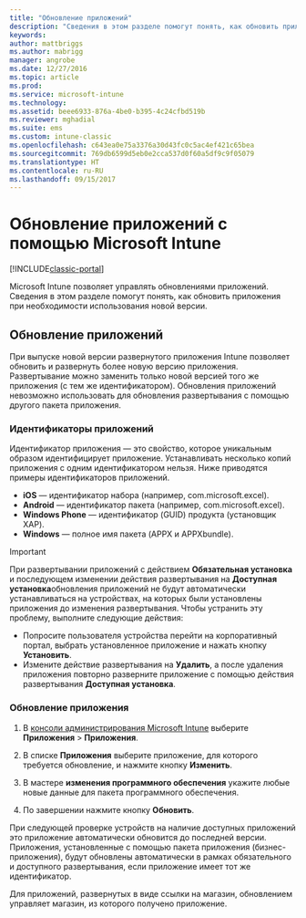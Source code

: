 ```yaml
---
title: "Обновление приложений"
description: "Сведения в этом разделе помогут понять, как обновить приложения при необходимости использования новой версии."
keywords: 
author: mattbriggs
ms.author: mabrigg
manager: angrobe
ms.date: 12/27/2016
ms.topic: article
ms.prod: 
ms.service: microsoft-intune
ms.technology: 
ms.assetid: beee6933-876a-4be0-b395-4c24cfbd519b
ms.reviewer: mghadial
ms.suite: ems
ms.custom: intune-classic
ms.openlocfilehash: c643ea0e75a3376a30d43fc0c5ac4ef421c65bea
ms.sourcegitcommit: 769db6599d5eb0e2cca537d0f60a5df9c9f05079
ms.translationtype: HT
ms.contentlocale: ru-RU
ms.lasthandoff: 09/15/2017
---
```

# <a name="update-apps-using-microsoft-intune"></a>Обновление приложений с помощью Microsoft Intune

[!INCLUDE[classic-portal](../includes/classic-portal.md)]

Microsoft Intune позволяет управлять обновлениями приложений. Сведения в этом разделе помогут понять, как обновить приложения при необходимости использования новой версии.

## <a name="how-to-update-apps"></a>Обновление приложений
При выпуске новой версии развернутого приложения Intune позволяет обновить и развернуть более новую версию приложения. Развертывание можно заменить только новой версией того же приложения (с тем же идентификатором). Обновления приложений невозможно использовать для обновления развертывания с помощью другого пакета приложения.

### <a name="app-identifiers"></a>Идентификаторы приложений
Идентификатор приложения — это свойство, которое уникальным образом идентифицирует приложение. Устанавливать несколько копий приложения с одним идентификатором нельзя. Ниже приводятся примеры идентификаторов приложений.

- **iOS** — идентификатор набора (например, com.microsoft.excel).
- **Android** — идентификатор пакета (например, com.microsoft.excel).
- **Windows Phone** — идентификатор (GUID) продукта (установщик XAP).
- **Windows** — полное имя пакета (APPX и APPXbundle).



> [!IMPORTANT]
> При развертывании приложений с действием **Обязательная установка** и последующем изменении действия развертывания на **Доступная установка**обновления приложений не будут автоматически устанавливаться на устройствах, на которых были установлены приложения до изменения развертывания. Чтобы устранить эту проблему, выполните следующие действия:
>
> -   Попросите пользователя устройства перейти на корпоративный портал, выбрать установленное приложение и нажать кнопку **Установить**.
> -   Измените действие развертывания на **Удалить**, а после удаления приложения повторно разверните приложение с помощью действия развертывания **Доступная установка**.

### <a name="to-update-an-app"></a>Обновление приложения

1.  В [консоли администрирования Microsoft Intune](https://manage.microsoft.com) выберите **Приложения** &gt; **Приложения**.

2.  В списке **Приложения** выберите приложение, для которого требуется обновление, и нажмите кнопку **Изменить**.

3.  В мастере **изменения программного обеспечения** укажите любые новые данные для пакета программного обеспечения.

4.  По завершении нажмите кнопку **Обновить**.

При следующей проверке устройств на наличие доступных приложений это приложение автоматически обновится до последней версии.
Приложения, установленные с помощью пакета приложения (бизнес-приложения), будут обновлены автоматически в рамках обязательного и доступного развертывания, если приложение имеет тот же идентификатор.

Для приложений, развернутых в виде ссылки на магазин, обновлением управляет магазин, из которого получено приложение.
